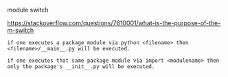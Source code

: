 
module switch

https://stackoverflow.com/questions/7610001/what-is-the-purpose-of-the-m-switch

```
if one executes a package module via python <filename> then <filename>/__main__.py will be executed. 

if one executes that same package module via import <modulename> then only the package's __init__.py will be executed.
```
